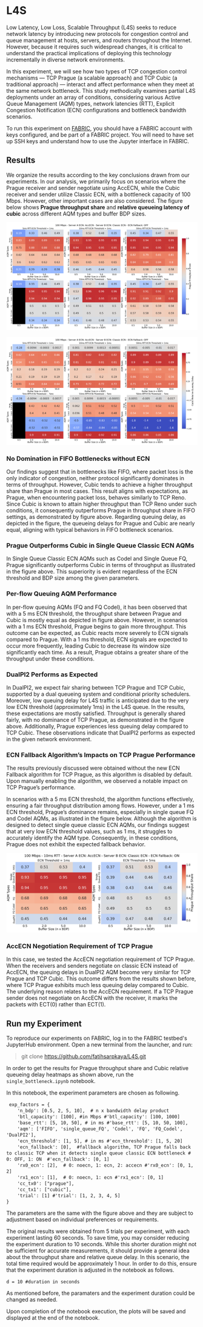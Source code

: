 # L4S

Low Latency, Low Loss, Scalable Throughput (L4S) seeks to reduce network latency by introducing new protocols for congestion control and queue management at hosts, servers, and routers throughout the Internet. However, because it requires such widespread changes, it is critical to understand the practical implications of deploying this technology incrementally in diverse network environments. 

In this experiment, we will see how two types of TCP congestion control mechanisms — TCP Prague (a scalable approach) and TCP Cubic (a traditional approach) — interact and affect performance when they meet at the same network bottleneck. This study methodically examines partial L4S deployments under an array of conditions, considering various Active Queue Management (AQM) types, network latencies (RTT), Explicit Congestion Notification (ECN) configurations and bottleneck bandwidth scenarios.

To run this experiment on [FABRIC](https://fabric-testbed.net), you should have a FABRIC account with keys configured, and be part of a FABRIC project. You will need to have set up SSH keys and understand how to use the Jupyter interface in FABRIC.

## Results

We organize the results according to the key conclusions drawn from our experiments. In our analysis, we primarily focus on scenarios where the Prague receiver and sender negotiate using AccECN, while the Cubic receiver and sender utilize Classic ECN, with a bottleneck capacity of 100 Mbps. However, other important cases are also considered. The figure below shows **Prague throughput share** and **relative queueing latency of cubic** across different AQM types and buffer BDP sizes.


![Results_throughput](/results/heatmap_prague_share.png)

![Results_rtt](/results/heatmap_relative_queuedelay.png)


### No Domination in FIFO Bottlenecks without ECN

Our findings suggest that in bottlenecks like FIFO, where packet loss is the only indicator of congestion, neither protocol significantly dominates in terms of throughput. However, Cubic tends to achieve a higher throughput share than Prague in most cases. This result aligns with expectations, as Prague, when encountering packet loss, behaves similarly to TCP Reno. Since Cubic is known to attain higher throughput than TCP Reno under such conditions, it consequently outperforms Prague in throughput share in FIFO settings, as demonstrated by figure above. Regarding queuing delay, as depicted in the figure, the queueing delays for Prague and Cubic are nearly equal, aligning with typical behaviors in FIFO bottleneck scenarios.


### Prague Outperforms Cubic in Single Queue Classic ECN AQMs

In Single Queue Classic ECN AQMs such as Codel and Single Queue FQ, Prague significantly outperforms Cubic in terms of throughput as illustrated in the figure above. This superiority is evident regardless of the ECN threshold and BDP size among the given parameters.

### Per-flow Queuing AQM Performance

In per-flow queuing AQMs (FQ and FQ Codel), it has been observed that with a 5 ms ECN threshold, the throughput share between Prague and Cubic is mostly equal as depicted in figure above. However, in scenarios with a 1 ms ECN threshold, Prague begins to gain more throughput. This outcome can be expected, as Cubic reacts more severely to ECN signals compared to Prague. With a 1 ms threshold, ECN signals are expected to occur more frequently, leading Cubic to decrease its window size significantly each time. As a result, Prague obtains a greater share of the throughput under these conditions.

### DualPI2 Performs as Expected

In DualPI2, we expect fair sharing between TCP Prague and TCP Cubic, supported by a dual queueing system and conditional priority schedulers. Moreover, low queuing delay for L4S traffic is anticipated due to the very low ECN threshold (approximately 1ms) in the L4S queue. In the results, these expectations are mostly satisfied. Throughput is generally shared fairly, with no dominance of TCP Prague, as demonstrated in the figure above. Additionally, Prague experiences less queuing delay compared to TCP Cubic. These observations indicate that DualPI2 performs as expected in the given network environment.

### ECN Fallback Algorithm’s Impacts on TCP Prague Performance

The results previously discussed were obtained without the new ECN Fallback algorithm for TCP Prague, as this algorithm is disabled by default. Upon manually enabling the algorithm, we observed a notable impact on TCP Prague’s performance.

In scenarios with a 5 ms ECN threshold, the algorithm functions effectively, ensuring a fair throughput distribution among flows. However, under a 1 ms ECN threshold, Prague’s dominance remains, especially in single queue FQ and Codel AQMs, as illustrated in the figure below. Although the algorithm is designed to detect single queue classic ECN AQMs, our findings suggest that at very low ECN threshold values, such as 1 ms, it struggles to accurately identify the AQM type. Consequently, in these conditions, Prague does not exhibit the expected fallback behavior.

![Results_ecnfallback](/results/heatmap_prague_share-ecnfallback.png) 

### AccECN Negotiation Requirement of TCP Prague

In this case, we tested the AccECN negotiation requirement of TCP Prague. When the receivers and senders negotiate on classic ECN instead of AccECN, the queuing delays in DualPI2 AQM become very similar for TCP Prague and TCP Cubic. This outcome differs from the results shown before, where TCP Prague exhibits much less queuing delay compared to Cubic. The underlying reason relates to the AccECN requirement. If a TCP Prague sender does not negotiate on AccECN with the receiver, it marks the packets with ECT(0) rather than ECT(1).

## Run my Experiment

To reproduce our experiments on FABRIC, log in to the FABRIC testbed's JupyterHub environment. Open a new terminal from the launcher, and run:

> git clone https://github.com/fatihsarpkaya/L4S.git

In order to get the results for Prague throughput share and Cubic relative queueing delay heatmaps as shown above, run the `single_bottleneck.ipynb` notebook. 

In this notebook, the experiment parameters are chosen as following.
```
 exp_factors = {
    'n_bdp': [0.5, 2, 5, 10],  # n x bandwidth delay product
    'btl_capacity': [100], #in Mbps #'btl_capacity': [100, 1000]
    'base_rtt': [5, 10, 50], # in ms #'base_rtt': [5, 10, 50, 100],
    'aqm': ['FIFO', 'single_queue_FQ', 'Codel', 'FQ', 'FQ_Codel', 'DualPI2'],
    'ecn_threshold': [1, 5], # in ms #'ecn_threshold': [1, 5, 20]
    'ecn_fallback': [0],  #fallback algorithm, TCP Prague falls back to classic TCP when it detects single queue classic ECN bottleneck # 0: OFF, 1: ON  #'ecn_fallback': [0, 1]
    'rx0_ecn': [2],  # 0: noecn, 1: ecn, 2: accecn #'rx0_ecn': [0, 1, 2]
    'rx1_ecn': [1],  # 0: noecn, 1: ecn #'rx1_ecn': [0, 1]
    'cc_tx0': ["prague"],
    'cc_tx1': ["cubic"],
    'trial': [1] #'trial': [1, 2, 3, 4, 5]
}
```
The parameters are the same with the figure above and they are subject to adjustment based on individual preferences or requirements. 

The original results were obtained from 5 trials per experiment, with each experiment lasting 60 seconds. To save time, you may consider reducing the experiment duration to 10 seconds. While this shorter duration might not be sufficient for accurate measurements, it should provide a general idea about the throughput share and relative queue delay. In this scenario, the total time required would be approximately 1 hour. In order to do this, ensure that the experiment duration is adjusted in the notebook as follows.

```
d = 10 #duration in seconds
```
As mentioned before, the paramaters and the experiment duration could be changed as needed.

Upon completion of the notebook execution, the plots will be saved and displayed at the end of the notebook.
